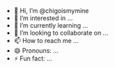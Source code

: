 - 👋 Hi, I’m @chigoismymine
- 👀 I’m interested in ...
- 🌱 I’m currently learning ...
- 💞️ I’m looking to collaborate on ...
- 📫 How to reach me ...
- 😄 Pronouns: ...
- ⚡ Fun fact: ...

<!---
chigoismymine/chigoismymine is a ✨ special ✨ repository because its `README.md` (this file) appears on your GitHub profile.
You can click the Preview link to take a look at your changes.
--->
